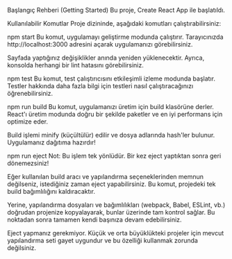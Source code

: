 Başlangıç Rehberi (Getting Started)
Bu proje, Create React App ile başlatıldı.

Kullanılabilir Komutlar
Proje dizininde, aşağıdaki komutları çalıştırabilirsiniz:

npm start
Bu komut, uygulamayı geliştirme modunda çalıştırır.
Tarayıcınızda http://localhost:3000 adresini açarak uygulamanızı görebilirsiniz.

Sayfada yaptığınız değişiklikler anında yeniden yüklenecektir.
Ayrıca, konsolda herhangi bir lint hatasını görebilirsiniz.

npm test
Bu komut, test çalıştırıcısını etkileşimli izleme modunda başlatır.
Testler hakkında daha fazla bilgi için testleri nasıl çalıştıracağınızı öğrenebilirsiniz.

npm run build
Bu komut, uygulamanızı üretim için build klasörüne derler.
React'ı üretim modunda doğru bir şekilde paketler ve en iyi performans için optimize eder.

Build işlemi minify (küçültülür) edilir ve dosya adlarında hash'ler bulunur.
Uygulamanız dağıtıma hazırdır!

npm run eject
Not: Bu işlem tek yönlüdür. Bir kez eject yaptıktan sonra geri dönemezsiniz!

Eğer kullanılan build aracı ve yapılandırma seçeneklerinden memnun değilseniz, istediğiniz zaman eject yapabilirsiniz.
Bu komut, projedeki tek build bağımlılığını kaldıracaktır.

Yerine, yapılandırma dosyaları ve bağımlılıkları (webpack, Babel, ESLint, vb.) doğrudan projenize kopyalayarak, bunlar üzerinde tam kontrol sağlar.
Bu noktadan sonra tamamen kendi başınıza devam edebilirsiniz.

Eject yapmanız gerekmiyor. Küçük ve orta büyüklükteki projeler için mevcut yapılandırma seti gayet uygundur ve bu özelliği kullanmak zorunda değilsiniz.

